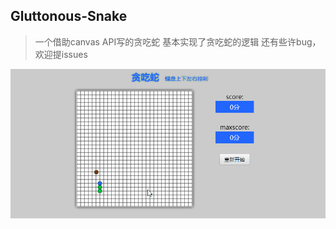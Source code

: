 ## Gluttonous-Snake

> 一个借助canvas API写的贪吃蛇 基本实现了贪吃蛇的逻辑
还有些许bug，欢迎提issues

![snake-game](https://raw.githubusercontent.com/Yangfan2016/PicBed/master/Blog/snake-game.gif)
